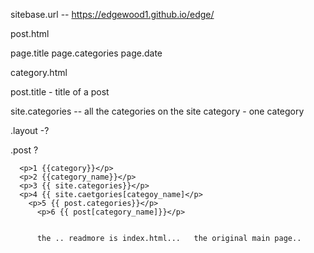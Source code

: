 
sitebase.url -- https://edgewood1.github.io/edge/



post.html

page.title
page.categories
page.date

category.html

post.title - title of a post

site.categories -- all the categories on the site
category - one category

.layout -?

.post ? 

      <p>1 {{category}}</p>
      <p>2 {{category_name}}</p>
      <p>3 {{ site.categories}}</p>
      <p>4 {{ site.caetgories[categoy_name]</p>
        <p>5 {{ post.categories}}</p>
          <p>6 {{ post[category_name]}}</p>


          the .. readmore is index.html...   the original main page.. 